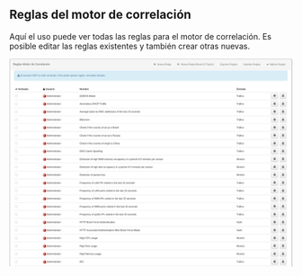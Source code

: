## Reglas del motor de correlación

Aquí el uso puede ver todas las reglas para el motor de correlación. Es posible editar las reglas existentes y también crear otras nuevas.

![Reglas del motor de correlación](images/ch07_img007.png)